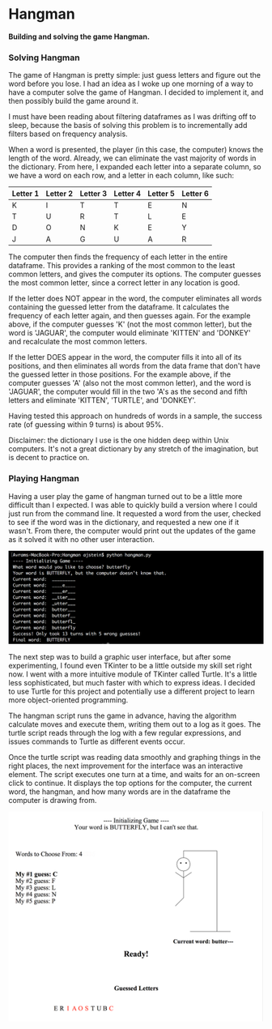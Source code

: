 # Hangman
**Building and solving the game Hangman.**

### Solving Hangman

The game of Hangman is pretty simple: just guess letters and figure out the word before you lose. I had an idea as I woke up one morning of a way to have a computer solve the game of Hangman. I decided to implement it, and then possibly build the game around it.

I must have been reading about filtering dataframes as I was drifting off to sleep, because the basis of solving this problem is to incrementally add filters based on frequency analysis.

When a word is presented, the player (in this case, the computer) knows the length of the word. Already, we can eliminate the vast majority of words in the dictionary. From here, I expanded each letter into a separate column, so we have a word on each row, and a letter in each column, like such:

| Letter 1  | Letter 2  | Letter 3  | Letter 4  | Letter 5  | Letter 6  |
| :------------- | :------------- |:------------- | :------------- |:------------- | :------------- |
| K       | I       | T       | T       | E       | N       |
| T       | U       | R       | T       | L       | E       |
| D       | O       | N       | K       | E       | Y       |
| J       | A       | G       | U       | A       | R       |


The computer then finds the frequency of each letter in the entire dataframe. This provides a ranking of the most common to the least common letters, and gives the computer its options. The computer guesses the most common letter, since a correct letter in any location is good.

If the letter does NOT appear in the word, the computer eliminates all words containing the guessed letter from the dataframe. It calculates the frequency of each letter again, and then guesses again. For the example above, if the computer guesses 'K' (not the most common letter), but the word is 'JAGUAR', the computer would eliminate 'KITTEN' and 'DONKEY' and recalculate the most common letters.

If the letter DOES appear in the word, the computer fills it into all of its positions, and then eliminates all words from the data frame that don't have the guessed letter in those positions. For the example above, if the computer guesses 'A' (also not the most common letter), and the word is 'JAGUAR', the computer would fill in the two 'A's as the second and fifth letters and eliminate 'KITTEN', 'TURTLE', and 'DONKEY'.

Having tested this approach on hundreds of words in a sample, the success rate (of guessing within 9 turns) is about 95%.

Disclaimer: the dictionary I use is the one hidden deep within Unix computers. It's not a great dictionary by any stretch of the imagination, but is decent to practice on.

### Playing Hangman

Having a user play the game of hangman turned out to be a little more difficult than I expected. I was able to quickly build a version where I could just run from the command line. It requested a word from the user, checked to see if the word was in the dictionary, and requested a new one if it wasn't. From there, the computer would print out the updates of the game as it solved it with no other user interaction.

![CLI Game](Images/CLI_game.png)

The next step was to build a graphic user interface, but after some experimenting, I found even TKinter to be a little outside my skill set right now. I went with a more intuitive module of TKinter called Turtle. It's a little less sophisticated, but much faster with which to express ideas. I decided to use Turtle for this project and potentially use a different project to learn more object-oriented programming.

The hangman script runs the game in advance, having the algorithm calculate moves and execute them, writing them out to a log as it goes. The turtle script reads through the log with a few regular expressions, and issues commands to Turtle as different events occur.

Once the turtle script was reading data smoothly and graphing things in the right places, the next improvement for the interface was an interactive element. The script executes one turn at a time, and waits for an on-screen click to continue. It displays the top options for the computer, the current word, the hangman, and how many words are in the dataframe the computer is drawing from.

![GUI Game](Images/GUI_game.png)




<!-- bottom -->
